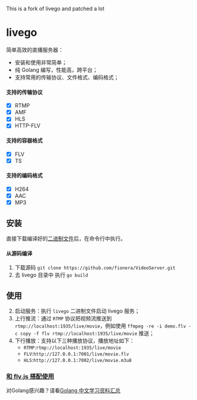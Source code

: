 This is a fork of livego and patched a lot

# livego
简单高效的直播服务器：
- 安装和使用非常简单；
- 纯 Golang 编写，性能高，跨平台；
- 支持常用的传输协议、文件格式、编码格式；

#### 支持的传输协议
- [x] RTMP
- [x] AMF
- [x] HLS
- [x] HTTP-FLV

#### 支持的容器格式
- [x] FLV
- [x] TS

#### 支持的编码格式
- [x] H264
- [x] AAC
- [x] MP3

## 安装
直接下载编译好的[二进制文件](https://github.com/fionera/VideoServer/releases)后，在命令行中执行。

#### 从源码编译
1. 下载源码 `git clone https://github.com/fionera/VideoServer.git`
2. 去 livego 目录中 执行 `go build`

## 使用
2. 启动服务：执行 `livego` 二进制文件启动 livego 服务；
3. 上行推流：通过 `RTMP` 协议把视频流推送到 `rtmp://localhost:1935/live/movie`，例如使用 `ffmpeg -re -i demo.flv -c copy -f flv rtmp://localhost:1935/live/movie` 推送；
4. 下行播放：支持以下三种播放协议，播放地址如下：
    - `RTMP`:`rtmp://localhost:1935/live/movie`
    - `FLV`:`http://127.0.0.1:7001/live/movie.flv`
    - `HLS`:`http://127.0.0.1:7002/live/movie.m3u8`


### [和 flv.js 搭配使用](https://github.com/gwuhaolin/blog/issues/3)

对Golang感兴趣？请看[Golang 中文学习资料汇总](http://go.wuhaolin.cn/)
